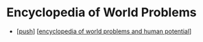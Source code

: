 # Encyclopedia of World Problems

- [[push]] [[encyclopedia of world problems and human potential]]

[//begin]: # "Autogenerated link references for markdown compatibility"
[push]: push "Push"
[encyclopedia of world problems and human potential]: encyclopedia-of-world-problems-and-human-potential "Encyclopedia of World Problems and Human Potential"
[//end]: # "Autogenerated link references"